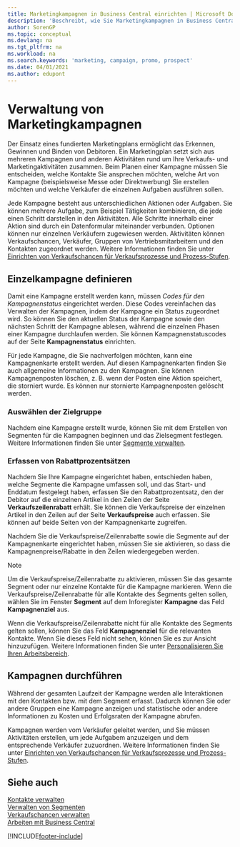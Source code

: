 ```yaml
---
title: Marketingkampagnen in Business Central einrichten | Microsoft Docs
description: 'Beschreibt, wie Sie Marketingkampagnen in Business Central einrichten und ausführen, um potenzielle Kunden zu identifizieren und Kunden zu behalten.'
author: SorenGP
ms.topic: conceptual
ms.devlang: na
ms.tgt_pltfrm: na
ms.workload: na
ms.search.keywords: 'marketing, campaign, promo, prospect'
ms.date: 04/01/2021
ms.author: edupont
---
```

# <a name="managing-marketing-campaigns"></a><a name="managing-marketing-campaigns"></a><a name="managing-marketing-campaigns"></a>Verwaltung von Marketingkampagnen
Der Einsatz eines fundierten Marketingplans ermöglicht das Erkennen, Gewinnen und Binden von Debitoren. Ein Marketingplan setzt sich aus mehreren Kampagnen und anderen Aktivitäten rund um Ihre Verkaufs- und Marketingaktivitäten zusammen. Beim Planen einer Kampagne müssen Sie entscheiden, welche Kontakte Sie ansprechen möchten, welche Art von Kampagne (beispielsweise Messe oder Direktwerbung) Sie erstellen möchten und welche Verkäufer die einzelnen Aufgaben ausführen sollen.

Jede Kampagne besteht aus unterschiedlichen Aktionen oder Aufgaben. Sie können mehrere Aufgabe, zum Beispiel Tätigkeiten kombinieren, die jede einen Schritt darstellen in den Aktivitäten. Alle Schritte innerhalb einer Aktion sind durch ein Datenformular miteinander verbunden. Optionen können nur einzelnen Verkäufern zugewiesen werden. Aktivitäten können Verkaufschancen, Verkäufer, Gruppen von Vertriebsmitarbeitern und den Kontakten zugeordnet werden. Weitere Informationen finden Sie unter [Einrichten von Verkaufschancen für Verkaufsprozesse und Prozess-Stufen](marketing-how-setup-opportunity-sales-cycles-stages.md).

## <a name="defining-individual-campaigns"></a><a name="defining-individual-campaigns"></a><a name="defining-individual-campaigns"></a>Einzelkampagne definieren
Damit eine Kampagne erstellt werden kann, müssen *Codes für den Kampagnenstatus* eingerichtet werden. Diese Codes vereinfachen das Verwalten der Kampagnen, indem der Kampagne ein Status zugeordnet wird. So können Sie den aktuellen Status der Kampagne sowie den nächsten Schritt der Kampagne ablesen, während die einzelnen Phasen einer Kampagne durchlaufen werden. Sie können Kampagnenstatuscodes auf der Seite **Kampagnenstatus** einrichten.

Für jede Kampagne, die Sie nachverfolgen möchten, kann eine Kampagnenkarte erstellt werden. Auf diesen Kampagnenkarten finden Sie auch allgemeine Informationen zu den Kampagnen.
Sie können Kampagnenposten löschen, z. B. wenn der Posten eine Aktion speichert, die storniert wurde. Es können nur stornierte Kampagnenposten gelöscht werden.

### <a name="selecting-the-target-audience"></a><a name="selecting-the-target-audience"></a><a name="selecting-the-target-audience"></a>Auswählen der Zielgruppe
Nachdem eine Kampagne erstellt wurde, können Sie mit dem Erstellen von Segmenten für die Kampagnen beginnen und das Zielsegment festlegen. Weitere Informationen finden Sie unter [Segmente verwalten](marketing-segments.md).

### <a name="registering-discount-percentages"></a><a name="registering-discount-percentages"></a><a name="registering-discount-percentages"></a>Erfassen von Rabattprozentsätzen
Nachdem Sie Ihre Kampagne eingerichtet haben, entschieden haben, welche Segmente die Kampagne umfassen soll, und das Start- und Enddatum festgelegt haben, erfassen Sie den Rabattprozentsatz, den der Debitor auf die einzelnen Artikel in den Zeilen der Seite **Verkaufszeilenrabatt** erhält. Sie können die Verkaufspreise der einzelnen Artikel in den Zeilen auf der Seite **Verkaufspreise** auch erfassen. Sie können auf beide Seiten von der Kampagnenkarte zugreifen.

 Nachdem Sie die Verkaufspreise/Zeilenrabatte sowie die Segmente auf der Kampagnenkarte eingerichtet haben, müssen Sie sie aktivieren, so dass die Kampagnenpreise/Rabatte in den Zeilen wiedergegeben werden.

> [!NOTE]  
>   Um die Verkaufspreise/Zeilenrabatte zu aktivieren, müssen Sie das gesamte Segment oder nur einzelne Kontakte für die Kampagne markieren. Wenn die Verkaufspreise/Zeilenrabatte für alle Kontakte des Segments gelten sollen, wählen Sie im Fenster **Segment** auf dem Inforegister **Kampagne** das Feld **Kampagnenziel** aus.

Wenn die Verkaufspreise/Zeilenrabatte nicht für alle Kontakte des Segments gelten sollen, können Sie das Feld **Kampagnenziel** für die relevanten Kontakte. Wenn Sie dieses Feld nicht sehen, können Sie es zur Ansicht hinzuzufügen. Weitere Informationen finden Sie unter [Personalisieren Sie Ihren Arbeitsbereich](ui-personalization-user.md).

## <a name="conducting-campaigns"></a><a name="conducting-campaigns"></a><a name="conducting-campaigns"></a>Kampagnen durchführen
Während der gesamten Laufzeit der Kampagne werden alle Interaktionen mit den Kontakten bzw. mit dem Segment erfasst. Dadurch können Sie oder andere Gruppen eine Kampagne anzeigen und statistische oder andere Informationen zu Kosten und Erfolgsraten der Kampagne abrufen.

Kampagnen werden vom Verkäufer geleitet werden, und Sie müssen Aktivitäten erstellen, um jede Aufgabem  anzuzeigen und dem entsprechende Verkäufer zuzuordnen. Weitere Informationen finden Sie unter [Einrichten von Verkaufschancen für Verkaufsprozesse und Prozess-Stufen](marketing-how-setup-opportunity-sales-cycles-stages.md).

## <a name="see-also"></a><a name="see-also"></a><a name="see-also"></a>Siehe auch
[Kontakte verwalten](marketing-contacts.md)  
[Verwalten von Segmenten](marketing-segments.md)  
[Verkaufschancen verwalten](marketing-manage-sales-opportunities.md)  
[Arbeiten mit Business Central](ui-work-product.md)  


[!INCLUDE[footer-include](includes/footer-banner.md)]
